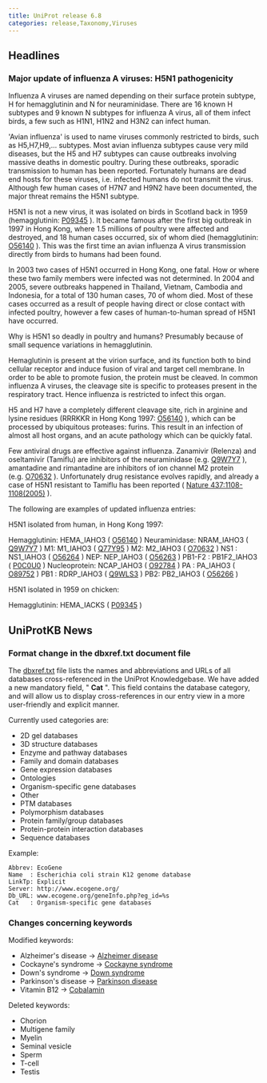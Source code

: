 ```yaml
---
title: UniProt release 6.8
categories: release,Taxonomy,Viruses
---
```


## Headlines

### Major update of influenza A viruses: H5N1 pathogenicity

Influenza A viruses are named depending on their surface protein subtype, H for hemagglutinin and N for neuraminidase. There are 16 known H subtypes and 9 known N subtypes for influenza A virus, all of them infect birds, a few such as H1N1, H1N2 and H3N2 can infect human.

'Avian influenza' is used to name viruses commonly restricted to birds, such as H5,H7,H9,... subtypes. Most avian influenza subtypes cause very mild diseases, but the H5 and H7 subtypes can cause outbreaks involving massive deaths in domestic poultry. During these outbreaks, sporadic transmission to human has been reported. Fortunately humans are dead end hosts for these viruses, i.e. infected humans do not transmit the virus. Although few human cases of H7N7 and H9N2 have been documented, the major threat remains the H5N1 subtype.

H5N1 is not a new virus, it was isolated on birds in Scotland back in 1959 (hemagglutinin: [P09345](http://www.uniprot.org/uniprot/P09345) ). It became famous after the first big outbreak in 1997 in Hong Kong, where 1.5 millions of poultry were affected and destroyed, and 18 human cases occurred, six of whom died (hemagglutinin: [O56140](http://www.uniprot.org/uniprot/O56140) ). This was the first time an avian influenza A virus transmission directly from birds to humans had been found.

In 2003 two cases of H5N1 occurred in Hong Kong, one fatal. How or where these two family members were infected was not determined. In 2004 and 2005, severe outbreaks happened in Thailand, Vietnam, Cambodia and Indonesia, for a total of 130 human cases, 70 of whom died. Most of these cases occurred as a result of people having direct or close contact with infected poultry, however a few cases of human-to-human spread of H5N1 have occurred.

Why is H5N1 so deadly in poultry and humans? Presumably because of small sequence variations in hemagglutinin.

Hemaglutinin is present at the virion surface, and its function both to bind cellular receptor and induce fusion of viral and target cell membrane. In order to be able to promote fusion, the protein must be cleaved. In common influenza A viruses, the cleavage site is specific to proteases present in the respiratory tract. Hence influenza is restricted to infect this organ.

H5 and H7 have a completely different cleavage site, rich in arginine and lysine residues (RRRKKR in Hong Kong 1997: [O56140](http://www.uniprot.org/uniprot/O56140) ), which can be processed by ubiquitous proteases: furins. This result in an infection of almost all host organs, and an acute pathology which can be quickly fatal.

Few antiviral drugs are effective against influenza. Zanamivir (Relenza) and oseltamivir (Tamiflu) are inhibitors of the neuraminidase (e.g. [Q9W7Y7](http://www.uniprot.org/uniprot/Q9W7Y7) ), amantadine and rimantadine are inhibitors of ion channel M2 protein (e.g. [O70632](http://www.uniprot.org/uniprot/O70632) ). Unfortunately drug resistance evolves rapidly, and already a case of H5N1 resistant to Tamiflu has been reported ( [Nature 437:1108-1108(2005)](http://view.ncbi.nlm.nih.gov/pubmed/16228009) ).

The following are examples of updated influenza entries:

H5N1 isolated from human, in Hong Kong 1997:

Hemagglutinin: HEMA\_IAHO3 ( [O56140](http://www.uniprot.org/uniprot/O56140) ) Neuraminidase: NRAM\_IAHO3 ( [Q9W7Y7](http://www.uniprot.org/uniprot/Q9W7Y7) ) M1: M1\_IAHO3 ( [Q77Y95](http://www.uniprot.org/uniprot/Q77Y95) ) M2: M2\_IAHO3 ( [O70632](http://www.uniprot.org/uniprot/O70632) ) NS1 : NS1\_IAHO3 ( [O56264](http://www.uniprot.org/uniprot/O56264) ) NEP: NEP\_IAHO3 ( [O56263](http://www.uniprot.org/uniprot/O56263) ) PB1-F2 : PB1F2\_IAHO3 ( [P0C0U0](http://www.uniprot.org/uniprot/P0C0U0) ) Nucleoprotein: NCAP\_IAHO3 ( [O92784](http://www.uniprot.org/uniprot/O92784) ) PA : PA\_IAHO3 ( [O89752](http://www.uniprot.org/uniprot/O89752) ) PB1 : RDRP\_IAHO3 ( [Q9WLS3](http://www.uniprot.org/uniprot/Q9WLS3) ) PB2: PB2\_IAHO3 ( [O56266](http://www.uniprot.org/uniprot/O56266) )

H5N1 isolated in 1959 on chicken:

Hemagglutinin: HEMA\_IACKS ( [P09345](http://www.uniprot.org/uniprot/P09345) )

  
  

## UniProtKB News

### Format change in the dbxref.txt document file

The [dbxref.txt](https://ftp.uniprot.org/pub/databases/uniprot/current_release/knowledgebase/complete/docs/dbxref) file lists the names and abbreviations and URLs of all databases cross-referenced in the UniProt Knowledgebase. We have added a new mandatory field, " **Cat** ". This field contains the database category, and will allow us to display cross-references in our entry view in a more user-friendly and explicit manner.

Currently used categories are:

-   2D gel databases
-   3D structure databases
-   Enzyme and pathway databases
-   Family and domain databases
-   Gene expression databases
-   Ontologies
-   Organism-specific gene databases
-   Other
-   PTM databases
-   Polymorphism databases
-   Protein family/group databases
-   Protein-protein interaction databases
-   Sequence databases

Example:

    Abbrev: EcoGene
    Name  : Escherichia coli strain K12 genome database
    LinkTp: Explicit
    Server: http://www.ecogene.org/
    Db_URL: www.ecogene.org/geneInfo.php?eg_id=%s
    Cat   : Organism-specific gene databases

### Changes concerning keywords

Modified keywords:

-   Alzheimer's disease -&gt; [Alzheimer disease](http://www.uniprot.org/keywords/KW-0026)
-   Cockayne's syndrome -&gt; [Cockayne syndrome](http://www.uniprot.org/keywords/KW-0172)
-   Down's syndrome -&gt; [Down syndrome](http://www.uniprot.org/keywords/KW-0241)
-   Parkinson's disease -&gt; [Parkinson disease](http://www.uniprot.org/keywords/KW-0907)
-   Vitamin B12 -&gt; [Cobalamin](http://www.uniprot.org/keywords/KW-0846)

Deleted keywords:

-   Chorion
-   Multigene family
-   Myelin
-   Seminal vesicle
-   Sperm
-   T-cell
-   Testis
